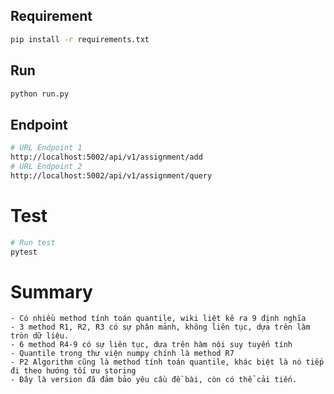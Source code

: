 
## Requirement 
```bash
pip install -r requirements.txt
```
## Run 
```bash
python run.py
```

## Endpoint 
```bash
# URL Endpoint 1
http://localhost:5002/api/v1/assignment/add
# URL Endpoint 2
http://localhost:5002/api/v1/assignment/query
```

# Test
```bash
# Run test
pytest
```
# Summary
    - Có nhiều method tính toán quantile, wiki liệt kê ra 9 định nghĩa
    - 3 method R1, R2, R3 có sự phân mảnh, không liên tục, dựa trên làm tròn dữ liệu.
    - 6 method R4-9 có sự liên tục, dưa trên hàm nội suy tuyến tính
    - Quantile trong thư viện numpy chính là method R7
    - P2 Algorithm cũng là method tính toán quantile, khác biệt là nó tiếp đi theo hướng tối ưu storing
    - Đây là version đã đảm bảo yêu cầu đề bài, còn có thể cải tiến.  